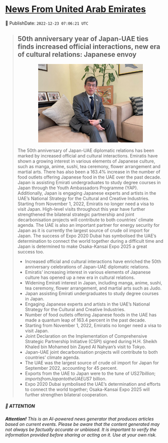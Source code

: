 [News From United Arab Emirates](https://github.com/UAE-Camel/News)
==========


📆 PublishDate: `2022-12-23 07:06:21 UTC`


> ## 50th anniversary year of Japan-UAE ties finds increased official interactions, new era of cultural relations: Japanese envoy
> <p align="center"><img height="250" src="https://github.com/UAE-Camel/News/raw/main/images/1395303113687.jpg"></p
> 
> The 50th anniversary of Japan-UAE diplomatic relations has been marked by increased official and cultural interactions. Emiratis have shown a growing interest in various elements of Japanese culture, such as manga, anime, sushi, tea ceremony, flower arrangement and martial arts. There has also been a 163.4% increase in the number of food outlets offering Japanese food in the UAE over the past decade. Japan is assisting Emirati undergraduates to study degree courses in Japan through the Youth Ambassadors Programme (YAP). Additionally, Japan is engaging Japanese experts and artists in the UAE’s National Strategy for the Cultural and Creative Industries. Starting from November 1, 2022, Emiratis no longer need a visa to visit Japan. High-level visits throughout this year have further strengthened the bilateral strategic partnership and joint decarbonisation projects will contribute to both countries’ climate agenda. The UAE is also an important partner for energy security for Japan as it is currently the largest source of crude oil import for Japan. The success of Expo 2020 Dubai has symbolised the UAE’s determination to connect the world together during a difficult time and Japan is determined to make Osaka-Kansai Expo 2025 a great success too.
> 
> - Increased official and cultural interactions have enriched the 50th anniversary celebrations of Japan-UAE diplomatic relations.
> - Emiratis’ increasing interest in various elements of Japanese culture has opened up a new era in cultural relations.
> - Widening Emirati interest in Japan, including manga, anime, sushi, tea ceremony, flower arrangement, and martial arts such as Judo.
> - Japan assisting Emirati undergraduates to study degree courses in Japan.
> - Engaging Japanese experts and artists in the UAE’s National Strategy for the Cultural and Creative Industries.
> - Number of food outlets offering Japanese foods in the UAE has made a quantum leap of 163.4 percent in the past decade.
> - Starting from November 1, 2022, Emiratis no longer need a visa to visit Japan.
> - Joint Declaration on the Implementation of Comprehensive Strategic Partnership Initiative (CSPI) signed during H.H. Sheikh Khaled bin Mohamed bin Zayed Al Nahyan’s visit to Tokyo.
> - Japan-UAE joint decarbonisation projects will contribute to both countries’ climate agenda.
> - The UAE was the largest source of crude oil import for Japan for September 2022, accounting for 45 percent.
> - Exports from the UAE to Japan were to the tune of US$27 billion; imports from Japan to the UAE US$7 billion.
> - Expo 2020 Dubai symbolised the UAE’s determination and efforts to connect the world together; Osaka-Kansai Expo 2025 will further strengthen bilateral cooperation.


##### 📝 ATTENTION

###### **Attention!** This is an AI-powered news generator that produces articles based on current events. Please be aware that the content generated may not always be factually accurate or unbiased. It is important to verify the information provided before sharing or acting on it. Use at your own risk.
